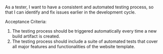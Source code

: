 As a tester, I want to have a consistent and automated testing process, so that I can identify and fix issues earlier in the development cycle.

Acceptance Criteria:
1. The testing process should be triggered automatically every time a new build artifact is created.
2. The testing process should include a suite of automated tests that cover all major features and functionalities of the website template.
